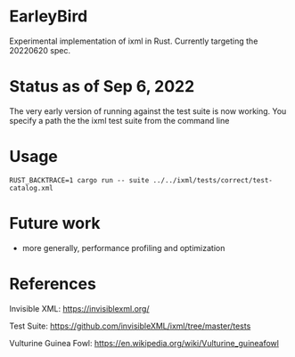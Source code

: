 # EarleyBird
Experimental implementation of ixml in Rust. Currently targeting the 20220620 spec.

# Status as of Sep 6, 2022

The very early version of running against the test suite is now working. You specify a path the the ixml test suite from the command line


# Usage

    RUST_BACKTRACE=1 cargo run -- suite ../../ixml/tests/correct/test-catalog.xml

# Future work

* more generally, performance profiling and optimization


# References

Invisible XML: https://invisiblexml.org/

Test Suite: https://github.com/invisibleXML/ixml/tree/master/tests

Vulturine Guinea Fowl: https://en.wikipedia.org/wiki/Vulturine_guineafowl